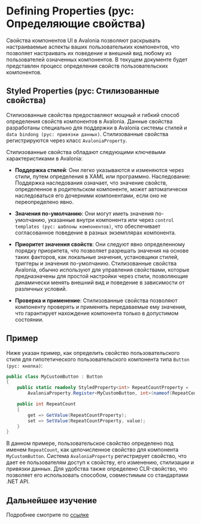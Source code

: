 # Defining Properties (рус: Определяющие свойства)

Свойства компонентов UI в Avalonia позволяют раскрывать настраиваемые аспекты ваших пользовательких компонентов, что позволяет настраивать их поведение и внешний вид любому из пользователей означенных компонентов.
В текущем документе будет представлен процесс определения свойств пользовательских компонентов.

## Styled Properties (рус: Стилизованные свойства)

Стилизованные свойства предоставляют мощный и гибкий способ определения свойств компонентов в Avalonia.
Данные свойства разработаны специально для поддержки в Avalonia системы стилей и `data bindong (рус: привязки данных)`.
Стилизованные свойства регистрируются через класс `AvaloniaProperty`.

Стилизованные свойства обладают следующими ключевыми характеристиками в Avalonia:

- **Поддержка стилей**: Они легко указываются и изменяются через стили, путем определения в XAML или программно. Наследование: Поддержка наследования означает, что значение свойств, определенное в родительском компоненте, может автоматически наследоваться его дочерними компонентами, если оно не переопределено явно.

- **Значения по-умолчанию**: Они могут иметь значения по-умолчанию, указанные внутри компонента или через `control templates (рус: шаблоны компонентов)`, что обеспечивает согласованное поведение в разных экземплярах компонента.

- **Приоритет значения свойств**: Они следуют явно определенному порядку приоритета, что позволяет разрешать значения на основе таких факторов, как локальные значения, установщики стилей, триггеры и значения по-умолчанию. Стилизованные свойства Avalonia, обычно используют для управления свойствами, которые предназначены для простой настройки через стили, позволяющие динамически менять внешний вид и поведение в зависимости от различных условий.

- **Проверка и применение**: Стилизованные свойства позволяют компоненту проверять и применять передаваемые ему значения, что гарантирует нахождение компонента только в допустимом состоянии.

## Пример

Ниже указан пример, как определить свойство пользовательского стиля для гипотетического пользовательского компонента типа `Button (рус: кнопка)`:

```csharp
public class MyCustomButton : Button
{
    public static readonly StyledProperty<int> RepeatCountProperty =
        AvaloniaProperty.Register<MyCustomButton, int>(nameof(RepeatCount), defaultValue: 1);

    public int RepeatCount
    {
        get => GetValue(RepeatCountProperty);
        set => SetValue(RepeatCountProperty, value);
    }
}
```

В данном примере, пользовательское свойство определено под именем `RepeatCount`, как целочисленное свойство для компонента `MyCustomButton`.
Система `AvaloniaProperty` регистрирует свойство, что дает ее пользователям доступ к свойству, его изменению, стилизации и привязки данных.
Для удобства также определено CLR-свойство, что позволяет его использовать способом, совместимым со стандартами .NET API.

## Дальнейшее изучение

Подробнее смотрите по [ссылке](../../../../guides/custom-controls/defining-properties.md)
